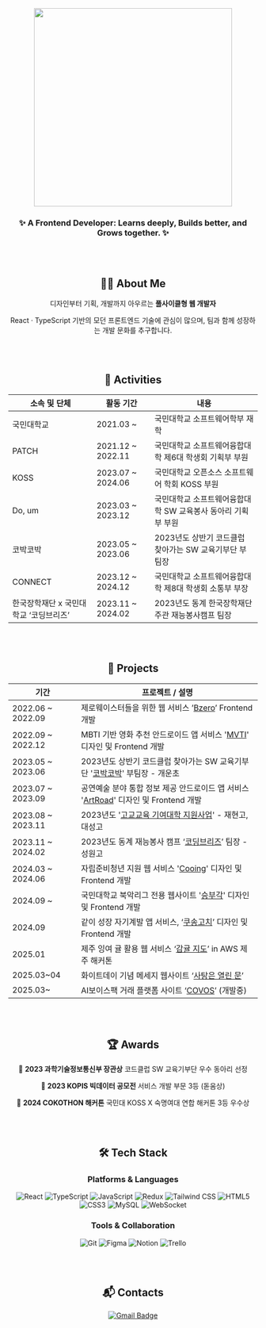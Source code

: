 
<div align="center">

<img src="https://github.com/user-attachments/assets/8e78568f-c32e-4033-bbc9-a9b992ce48d9" width="400"/>

### ✨ A Frontend Developer: <strong> Learns deeply, Builds better, and Grows together. ✨</strong>

<br/><br/>

## 🙋‍♀️ About Me
<p>디자인부터 기획, 개발까지 아우르는 <strong>풀사이클형 웹 개발자</strong> </p>
<p>React · TypeScript 기반의 모던 프론트엔드 기술에 관심이 많으며, 팀과 함께 성장하는 개발 문화를 추구합니다.</p>

<br/><br/>


## 🧩 Activities

| 소속 및 단체 | 활동 기간 | 내용 |
|--------------|------------|------|
| 국민대학교 | 2021.03 ~ | 국민대학교 소프트웨어학부 재학 |
| PATCH | 2021.12 ~ 2022.11 | 국민대학교 소프트웨어융합대학 제6대 학생회 기획부 부원 |
| KOSS | 2023.07 ~ 2024.06 | 국민대학교 오픈소스 소프트웨어 학회 KOSS 부원 |
| Do, um | 2023.03 ~ 2023.12 | 국민대학교 소프트웨어융합대학 SW 교육봉사 동아리 기획부 부원 |
| 코박코박 | 2023.05 ~ 2023.06 | 2023년도 상반기 코드클럽 찾아가는 SW 교육기부단 부팀장 |
| CONNECT | 2023.12 ~ 2024.12 | 국민대학교 소프트웨어융합대학 제8대 학생회 소통부 부장 |
| 한국장학재단 x 국민대학교 ‘코딩브리즈’ | 2023.11 ~ 2024.02 | 2023년도 동계 한국장학재단 주관 재능봉사캠프 팀장 |


<br/><br/>

## 🚀 Projects

| 기간 | 프로젝트 / 설명 |
|------|------------------|
| 2022.06 ~ 2022.09 | 제로웨이스터들을 위한 웹 서비스 ’[Bzero](https://github.com/hayounSong/Bzero)’ Frontend 개발 |
| 2022.09 ~ 2022.12 | MBTI 기반 영화 추천 안드로이드 앱 서비스 '[MVTI](https://github.com/gyuwonsong/KMU-MVTI.git)' 디자인 및 Frontend 개발 |
| 2023.05 ~ 2023.06 | 2023년도 상반기 코드클럽 찾아가는 SW 교육기부단 '[코박코박](https://github.com/gyuwonsong/CodeClub-CobakCobak.git)' 부팀장 - 개운초 |
| 2023.07 ~ 2023.09 | 공연예술 분야 통합 정보 제공 안드로이드 앱 서비스 '[ArtRoad](https://github.com/gyuwonsong/ArtRoad.git)' 디자인 및 Frontend 개발 |
| 2023.08 ~ 2023.11 | 2023년도 '[고교교육 기여대학 지원사업](https://github.com/gyuwonsong/KMU-HighSchoolSupportProject.git)'  - 재현고, 대성고 |
| 2023.11 ~ 2024.02 | 2023년도 동계 재능봉사 캠프 ‘[코딩브리즈](https://www.notion.so/2025-03-27-1c3599a329d5804e910efae43b7f9529?pvs=21)’ 팀장 - 성원고 |
| 2024.03 ~ 2024.06 | 자립준비청년 지원 웹 서비스 '[Cooing](https://github.com/cooing-kmu)' 디자인 및 Frontend 개발 |
| 2024.09 ~ | 국민대학교 북악리그 전용 웹사이트 '[승부각](https://github.com/s-bukak)' 디자인 및 Frontend 개발 |
| 2024.09 | 같이 성장 자기계발 앱 서비스, ‘[쿠송고치](https://github.com/cokothon8/front-end)’ 디자인 및 Frontend 개발 |
| 2025.01 | 제주 잉여 귤 활용 웹 서비스 ‘[감귤 지도](https://github.com/JEJU-AWS-HACKATHON-PYJ)’ in AWS 제주 해커톤 |
| 2025.03~04 | 화이트데이 기념 메세지 웹사이트 ‘[사탕은 열린 문](https://github.com/JEJU-AWS-HACKATHON-PYJ/toMyValentine-frontend)’ |
| 2025.03~ | AI보이스팩 거래 플랫폼 사이트 ‘[COVOS](https://github.com/kookmin-sw/capstone-2025-09)’ (개발중) |

<br/><br/>

## 🏆 Awards

🥇 **2023 과학기술정보통신부 장관상**   코드클럽 SW 교육기부단 우수 동아리 선정

🥉 **2023 KOPIS 빅데이터 공모전**   서비스 개발 부문 3등 (돋움상)

🥉 **2024 COKOTHON 해커톤** 국민대 KOSS X 숙명여대 연합 해커톤 3등 우수상

<br/><br/>

## 🛠️ Tech Stack

###  Platforms & Languages
![React](https://img.shields.io/badge/React-20232A?style=flat&logo=react)
![TypeScript](https://img.shields.io/badge/TypeScript-3178C6?style=flat&logo=typescript)
![JavaScript](https://img.shields.io/badge/JavaScript-F7DF1E?style=flat&logo=javascript)
![Redux](https://img.shields.io/badge/Redux-764ABC?style=flat&logo=redux)
![Tailwind CSS](https://img.shields.io/badge/TailwindCSS-06B6D4?style=flat&logo=tailwindcss)
![HTML5](https://img.shields.io/badge/HTML5-E34F26?style=flat&logo=html5&logoColor=white)
![CSS3](https://img.shields.io/badge/CSS3-1572B6?style=flat&logo=css3&logoColor=white)
![MySQL](https://img.shields.io/badge/MySQL-4479A1?style=flat&logo=mysql&logoColor=white)
![WebSocket](https://img.shields.io/badge/WebSocket-010101?style=flat&logo=websockets&logoColor=white)


###  Tools & Collaboration
![Git](https://img.shields.io/badge/Git-F05032?style=flat&logo=git)
![Figma](https://img.shields.io/badge/Figma-F24E1E?style=flat&logo=figma)
![Notion](https://img.shields.io/badge/Notion-000000?style=flat&logo=notion)
![Trello](https://img.shields.io/badge/Trello-0052CC?style=flat&logo=trello)




<br/><br/>

## :mailbox_with_mail: Contacts
[![Gmail Badge](https://img.shields.io/badge/Gmail-d14836?style=flat-square&logo=Gmail&logoColor=white&link=mailto:suwith@kookmin.ac.kr)](mailto:suwith@kookmin.ac.kr)




<!--방문자수
[![Hits](https://hits.seeyoufarm.com/api/count/incr/badge.svg?url=https%3A%2F%2Fgithub.com%2Fsuwith&count_bg=%2390E4E9&title_bg=%23505970&icon=&icon_color=%23E7E7E7&title=hits&edge_flat=false)](https://hits.seeyoufarm.com)
-->
<!-- ![Suwith's GitHub stats](https://github-readme-stats.vercel.app/api?username=suwith&show_icons=true&theme=merko) -->

<!-- [![Solved.ac Profile](http://mazassumnida.wtf/api/v2/generate_badge?boj=sooy357)](https://solved.ac/sooy357/)-->
<!-- [![Top Langs](https://github-readme-stats.vercel.app/api/top-langs/?username=suwith&langs_count=10&layout=compact)]() -->
<!-- [![suwith's wakatime stats](https://github-readme-stats.vercel.app/api/wakatime?username=suwith)]() -->

<!--
# 💪Skills
### Platforms & Languages
![Java](https://img.shields.io/badge/Java-007396.svg?&style=for-the-badge&logo=Java&logoColor=white)
![Spring](https://img.shields.io/badge/Spring-6DB33F.svg?&style=for-the-badge&logo=Spring&logoColor=white)
![Python](https://img.shields.io/badge/Python-3776AB.svg?&style=for-the-badge&logo=Python&logoColor=white)
![Android](https://img.shields.io/badge/Android-3DDC84.svg?&style=for-the-badge&logo=Android&logoColor=white)
![JavaScript](https://img.shields.io/badge/JavaScript-F7DF1E.svg?&style=for-the-badge&logo=JavaScript&logoColor=white)

![TypeScript](https://img.shields.io/badge/TypeScript-3178C6.svg?&style=for-the-badge&logo=TypeScript&logoColor=white)
![HTML5](https://img.shields.io/badge/HTML5-E34F26.svg?&style=for-the-badge&logo=HTML5&logoColor=white)
![CSS3](https://img.shields.io/badge/CSS3-1572B6.svg?&style=for-the-badge&logo=CSS3&logoColor=white)
![MySQL](https://img.shields.io/badge/MySQL-4479A1.svg?&style=for-the-badge&logo=MySQL&logoColor=white)
![Oracle](https://img.shields.io/badge/Oracle-F80000.svg?&style=for-the-badge&logo=Oracle&logoColor=white)

### Tools
![Git](https://img.shields.io/badge/Git-F05032.svg?&style=for-the-badge&logo=Git&logoColor=white)
![Eclipse IDE](https://img.shields.io/badge/Eclipse%20IDE-2C2255.svg?&style=for-the-badge&logo=Eclipse%20IDE&logoColor=white)
![Visual Studio Code](https://img.shields.io/badge/Visual%20Studio%20Code-007ACC.svg?&style=for-the-badge&logo=Visual%20Studio%20Code&logoColor=white)
![Android Studio](https://img.shields.io/badge/Android%20Studio-3DDC84.svg?&style=for-the-badge&logo=Android%20Studio&logoColor=white)

 

-->

</div>
